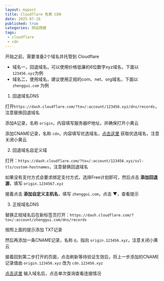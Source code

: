 ```yaml
---
layout: mypost
title: Cloudflare 免费 CDN
date: 2025-07-16
published: true
categories: 网站搭建
tags: 
 - cloudflare
 - cdn
---
```


开始之前，需要准备2个域名并托管到 Cloudflare

- 域名一，回退域名，可以使用价格低廉的6位数字xyz域名，下面以 `123456.xyz`为例
- 域名二，使用域名，建议使用正规的com、net、org域名，下面以 `zhenggui.com` 为例

1. 回退域名DNS

打开`https://dash.cloudflare.com/?to=/:account/123456.xyz/dns/records`，注意替换回退域名

添加A记录，名称 `origin`，内容填写服务器IP地址，并确保打开小黄云

添加CNAME记录，名称 `cdn`，内容填写优选域名，[点击这里](https://www.wetest.vip/page/cloudflare/cname.html) 获取优选域名，注意关闭小黄云

2. 回退域名自定义域

打开：`https://dash.cloudflare.com/?to=/:account/123456.xyz/ssl-tls/custom-hostnames`，注意替换回退域名

如果没有支付方式会要求绑定支付方式，选择Free计划即可，然后点击 **添加回退源**，填写 `origin.1234567.xyz`

接着点击 **添加自定义主机名**，填写 `zhenggui.com`，点击 ▼，查看提示

3. 正规域名DNS

替换正规域名后在新标签页打开：`https://dash.cloudflare.com/?to=/:account/zhenggui.com/dns/records`

按照上面的提示添加 TXT记录

然后再添加一条CNAME记录，名称 `@`，指向 `origin.123456.xyz`，注意关闭小黄云

接着回到第二步打开的页面，点击刷新等待验证生效后，将上一步添加的CNAME记录值由 `origin.123456.xyz` 改为 `cdn.123456.xyz`

[点击这里](https://www.itdog.cn/) 输入域名后，点击单次查询查看连接情况
